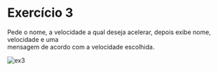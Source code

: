 
<h1>Exercício 3</h1>
<p>Pede o nome, a velocidade a qual deseja acelerar, depois exibe nome, velocidade e uma <Br>
  mensagem de acordo com a velocidade escolhida.</p>



![ex3](https://user-images.githubusercontent.com/114416169/224434059-a68b2ac6-8479-4367-8320-34344819a900.gif)
